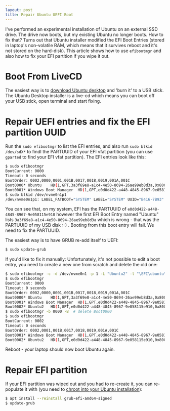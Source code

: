 ```yaml
---
layout: post
title: Repair Ubuntu UEFI Boot
---
```


I've performed an experimental installation of Ubuntu on an external
SSD drive. The drive now boots, but my existing Ubuntu no longer boots.
How to fix that? Turns out that Ubuntu installer modified the EFI Boot Entries
(stored in laptop's non-volatile RAM, which means that it survives reboot and it's not stored on the hard-disk).
This article shows how to use `efibootmgr` and also how to fix your EFI partition if you wipe it out.

# Boot From LiveCD

The easiest way is to [download Ubuntu desktop](https://ubuntu.com/download/desktop)
and 'burn it' to a USB stick. The Ubuntu Desktop installer is a live-cd which
means you can boot off your USB stick, open terminal and start fixing.

# Repair UEFI entries and fix the EFI partition UUID

Run the `sudo efibootmgr` to list the EFI entries, and also run `sudo blkid /dev/sdX*` to findl the PARTUUID of your EFI vfat
partition (you can use `gparted` to find your EFI vfat partition). The EFI entries look like this:

```bash
$ sudo efibootmgr
BootCurrent: 0000
Timeout: 0 seconds
BootOrder: 0002,0000,0001,001B,0017,0018,0019,001A,001C
Boot0000* Ubuntu	HD(1,GPT,3a3f69e8-a1c4-4e50-8694-26ae99eb8d3a,0x800,0x219800)/File(\EFI\ubuntu\shimx64.efi)
Boot0001* Windows Boot Manager	HD(1,GPT,e0d0d422-a448-4845-8967-9e058115e910,0x800,0x82000)/File(\EFI\Microsoft\Boot\bootmgfw.efi)
$ sudo blkid /dev/nvme0n1p1
/dev/nvme0n1p1: LABEL_FATBOOT="SYSTEM" LABEL="SYSTEM" UUID="B416-7B93" BLOCK_SIZE="512" TYPE="vfat" PARTLABEL="EFI system partition" PARTUUID="e0d0d422-a448-4845-8967-9e058115e910"
```
You can see that, on my system, EFI has the PARTUUID of `e0d0d422-a448-4845-8967-9e058115e910` however the first EFI Boot Entry named "Ubuntu"
lists `3a3f69e8-a1c4-4e50-8694-26ae99eb8d3a` which is wrong - that was the PARTUUID of my USB disk :-) . Booting from this boot entry will fail. We need to fix the PARTUUID.

The easiest way is to have GRUB re-add itself to UEFI:
```bash
$ sudo update-grub
```

If you'd like to fix it manually: Unfortunately, it's not possible to edit a boot entry, you need to create a new one from scratch and delete the old one:

```bash
$ sudo efibootmgr -c -d /dev/nvme0n1 -p 1 -L "Ubuntu2" -l "\EFI\ubuntu\shimx64.efi"
$ sudo efibootmgr
BootCurrent: 0000
Timeout: 0 seconds
BootOrder: 0002,0000,0001,001B,0017,0018,0019,001A,001C
Boot0000* Ubuntu	HD(1,GPT,3a3f69e8-a1c4-4e50-8694-26ae99eb8d3a,0x800,0x219800)/File(\EFI\ubuntu\shimx64.efi)
Boot0001* Windows Boot Manager	HD(1,GPT,e0d0d422-a448-4845-8967-9e058115e910,0x800,0x82000)/File(\EFI\Microsoft\Boot\bootmgfw.efi)
Boot0002* Ubuntu2	HD(1,GPT,e0d0d422-a448-4845-8967-9e058115e910,0x800,0x82000)/File(\EFI\ubuntu\shimx64.efi)
$ sudo efibootmgr -b 0000 -B  # delete Boot0000
$ sudo efibootmgr
BootCurrent: 0002
Timeout: 0 seconds
BootOrder: 0002,0001,001B,0017,0018,0019,001A,001C
Boot0001* Windows Boot Manager	HD(1,GPT,e0d0d422-a448-4845-8967-9e058115e910,0x800,0x82000)/File(\EFI\Microsoft\Boot\bootmgfw.efi)
Boot0002* Ubuntu2	HD(1,GPT,e0d0d422-a448-4845-8967-9e058115e910,0x800,0x82000)/File(\EFI\ubuntu\shimx64.efi)
```
Reboot - your laptop should now boot Ubuntu again.

# Repair EFI partition

If your EFI partition was wiped out and you had to re-create it, you can re-populate it with (you need to [chroot into your Ubuntu installation](../chroot-ubuntu-livecd/)):

```bash
$ apt install --reinstall grub-efi-amd64-signed
$ update-grub
```
